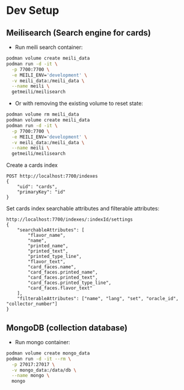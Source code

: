 # Dev Setup

## Meilisearch (Search engine for cards)

- Run meili search container:
```bash
podman volume create meili_data
podman run -d -it \
  -p 7700:7700 \
  -e MEILI_ENV='development' \
  -v meili_data:/meili_data \
  --name meili \
  getmeili/meilisearch
```

- Or with removing the existing volume to reset state:
```bash
podman volume rm meili_data
podman volume create meili_data
podman run -d -it \
  -p 7700:7700 \
  -e MEILI_ENV='development' \
  -v meili_data:/meili_data \
  --name meili \
  getmeili/meilisearch
```

Create a cards index
```http request
POST http://localhost:7700/indexes
{
    "uid": "cards",
    "primaryKey": "id"
}
```

Set cards index searchable attributes and filterable attributes:
```http request
http://localhost:7700/indexes/:indexId/settings
{
    "searchableAttributes": [
        "flavor_name",
        "name",
        "printed_name",
        "printed_text",
        "printed_type_line",
        "flavor_text",
        "card_faces.name",
        "card_faces.printed_name",
        "card_faces.printed_text",
        "card_faces.printed_type_line",
        "card_faces.flavor_text"
    ],
    "filterableAttributes": ["name", "lang", "set", "oracle_id", "collector_number"]
}
```

## MongoDB (collection database)

- Run mongo container:
```bash
podman volume create mongo_data
podman run -d -it --rm \
  -p 27017:27017 \
  -v mongo_data:/data/db \
  --name mongo \
  mongo
```